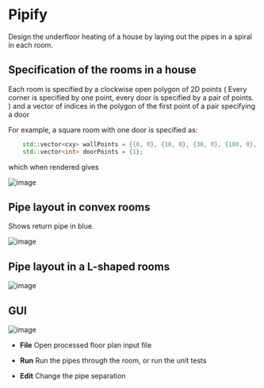 # Pipify

Design the underfloor heating of a house by laying out the pipes in a spiral in each room.

## Specification of the rooms in a house

Each room is specified by a clockwise open polygon of 2D points ( Every corner is specified by one point, every door is specified by a pair of points. ) and a vector of indices in the polygon of the first point of a pair specifying a door

For example, a square room with one door is specified as:

```C++
    std::vector<cxy> wallPoints = {{0, 0}, {10, 0}, {30, 0}, {100, 0}, {100, 100}, {0, 100}};
    std::vector<int> doorPoints = {1};
```

which when rendered gives

![image](https://github.com/user-attachments/assets/5d1d233f-919c-4ad8-b202-1d28d04ace88)

## Pipe layout in  convex rooms

Shows return pipe in blue.

![image](https://github.com/user-attachments/assets/5ef1d03e-c891-4a1e-b6ec-4217baa764ef)


## Pipe layout in a L-shaped rooms

![image](https://github.com/user-attachments/assets/ec500c35-3e6a-4b9d-9588-2f0e8abe298b)


## GUI

![image](https://github.com/user-attachments/assets/f4267a52-29ab-46cf-9d72-7721a6545550)

- **File**  Open processed floor plan input file

- **Run**  Run the pipes through the room, or run the unit tests

 - **Edit** Change the pipe separation




